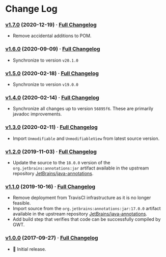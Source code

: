 # Change Log

### [v1.7.0](https://github.com/realityforge/org.jetbrains.annotations/tree/v1.7.0) (2020-12-19) · [Full Changelog](https://github.com/realityforge/org.jetbrains.annotations/compare/v1.6.0...v1.7.0)

* Remove accidental additions to POM.

### [v1.6.0](https://github.com/realityforge/org.jetbrains.annotations/tree/v1.6.0) (2020-09-09) · [Full Changelog](https://github.com/realityforge/org.jetbrains.annotations/compare/v1.5.0...v1.6.0)

* Synchronize to version `v20.1.0`

### [v1.5.0](https://github.com/realityforge/org.jetbrains.annotations/tree/v1.5.0) (2020-02-18) · [Full Changelog](https://github.com/realityforge/org.jetbrains.annotations/compare/v1.4.0...v1.5.0)

* Synchronize to version `v19.0.0`

### [v1.4.0](https://github.com/realityforge/org.jetbrains.annotations/tree/v1.4.0) (2020-02-14) · [Full Changelog](https://github.com/realityforge/org.jetbrains.annotations/compare/v1.3.0...v1.4.0)

* Synchronize all changes up to version `56895f6`. These are primarily javadoc improvements.

### [v1.3.0](https://github.com/realityforge/org.jetbrains.annotations/tree/v1.3.0) (2020-02-11) · [Full Changelog](https://github.com/realityforge/org.jetbrains.annotations/compare/v1.2.0...v1.3.0)

* Import `Unmodifiable` and `UnmodifiableView` from latest source version.

### [v1.2.0](https://github.com/realityforge/org.jetbrains.annotations/tree/v1.2.0) (2019-11-03) · [Full Changelog](https://github.com/realityforge/org.jetbrains.annotations/compare/v1.1.0...v1.2.0)

* Update the source to the `18.0.0` version of the `org.jetbrains:annotations:jar` artifact available in the upstream repository [JetBrains/java-annotations](https://github.com/JetBrains/java-annotations).

### [v1.1.0](https://github.com/realityforge/org.jetbrains.annotations/tree/v1.1.0) (2019-10-16) · [Full Changelog](https://github.com/realityforge/org.jetbrains.annotations/compare/v1.0.0...v1.1.0)

* Remove deployment from TravisCI infrastructure as it is no longer feasible.
* Import source from the `org.jetbrains:annotations:jar:17.0.0` artifact available in the upstream repository [JetBrains/java-annotations](https://github.com/JetBrains/java-annotations).
* Add build step that verifies that code can be successfully compiled by GWT.

### [v1.0.0](https://github.com/realityforge/org.jetbrains.annotations/tree/v1.0.0) (2017-09-27) · [Full Changelog](https://github.com/realityforge/org.jetbrains.annotations/compare/5c31eff14e535e34acac45daf77f66d529bde3b7...v1.0.0)

* 🎉 Initial release.
